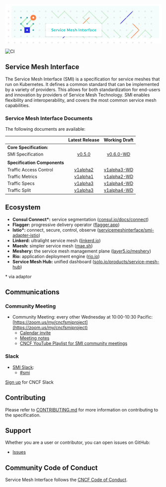 <!-- markdownlint-disable MD041 -->
![SMI Logo](./images/smi-banner.png)

![CI](https://github.com/servicemeshinterface/smi-spec/workflows/CI/badge.svg)

## Service Mesh Interface

The Service Mesh Interface (SMI) is a specification for service meshes that run
on Kubernetes. It defines a common standard that can be implemented by a variety
of providers. This allows for both standardization for end-users and innovation
by providers of Service Mesh Technology. SMI enables flexibility and
interoperability, and covers the most common service mesh capabilities.

### Service Mesh Interface Documents

The following documents are available:

|                               |         Latest Release             |    Working Draft                           |
| :---------------------------- | :--------------------------------: | :----------------------------------------: |
| **Core Specification:**       |
| SMI Specification             |  [v0.5.0](/SPEC_LATEST_STABLE.md) |  [v0.6.0-WD](/SPEC_WORKING_DRAFT.md)  |
|                               |
| **Specification Components**  |
| Traffic Access Control  |  [v1alpha2](/apis/traffic-access/v1alpha2/traffic-access.md)  |  [v1alpha3-WD](/apis/traffic-access/traffic-access-WD.md)          |
| Traffic Metrics   |  [v1alpha1](/apis/traffic-metrics/v1alpha1/traffic-metrics.md)  |  [v1alpha2-WD](/apis/traffic-metrics/traffic-metrics-WD.md)          |
| Traffic Specs  |  [v1alpha3](/apis/traffic-specs/v1alpha3/traffic-specs.md)  |  [v1alpha4-WD](/apis/traffic-specs/traffic-specs-WD.md)          |
| Traffic Split  |  [v1alpha3](/apis/traffic-split/v1alpha3/traffic-split.md) |  [v1alpha4-WD](/apis/traffic-split/traffic-split-WD.md)          |

## Ecosystem

* **Consul Connect\*:** service segmentation ([consul.io/docs/connect](https://consul.io/docs/connect))
* **Flagger:** progressive delivery operator ([flagger.app](https://flagger.app))
* **Istio\*:** connect, secure, control, observe ([servicemeshinterface/smi-adapter-istio](https://github.com/servicemeshinterface/smi-adapter-istio))
* **Linkerd:** ultralight service mesh ([linkerd.io](https://linkerd.io))
* **Maesh:** simpler service mesh ([mae.sh](https://mae.sh))
* **Meshery:** the service mesh management plane ([layer5.io/meshery](https://layer5.io/meshery))
* **Rio:** application deployment engine ([rio.io](https://rio.io))
* **Service Mesh Hub:** unified dashboard ([solo.io/products/service-mesh-hub](https://solo.io/products/service-mesh-hub))

\* via adaptor

## Communications

### Community Meeting

* Community Meeting: every other Wednesday at 10:00-10:30 Pacific: [https://zoom.us/my/cncfsmiproject](https://zoom.us/my/cncfsmiproject)
  * [Calendar invite](https://calendar.google.com/calendar/embed?src=v2ailcfbvg9mgco5p0ms4t8ou8%40group.calendar.google.com&ctz=America%2FLos_Angeles)
  * [Meeting notes](https://docs.google.com/document/d/1NTBaJf6LhUBlF8_lfvBBt_MbyPvT-6CZNg6Ckpm_yCo/edit?usp=sharing)
  * [CNCF YouTube Playlist for SMI community meetings](https://www.youtube.com/playlist?list=PLj6h78yzYM2N5upvsCMVbct4WSrKJo49p)

### Slack

* [SMI Slack](https://cloud-native.slack.com):
  * [#smi](https://cloud-native.slack.com/messages/smi)

[Sign up](https://slack.cncf.io/) for CNCF Slack

## Contributing

Please refer to [CONTRIBUTING.md](./CONTRIBUTING.md) for more information on
contributing to the specification.

## Support

Whether you are a user or contributor, you can open issues on GitHub:

* [Issues](https://github.com/servicemeshinterface/smi-spec/issues)

## Community Code of Conduct

Service Mesh Interface follows the [CNCF Code of Conduct](https://github.com/cncf/foundation/blob/master/code-of-conduct.md).

